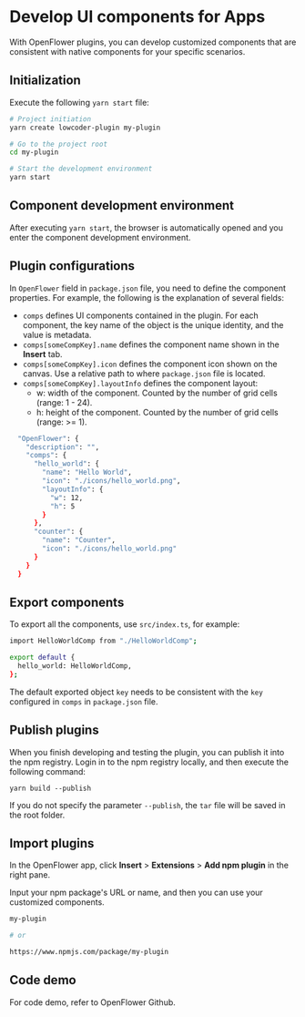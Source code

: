 # Develop UI components for Apps

With OpenFlower plugins, you can develop customized components that are consistent with native components for your specific scenarios.

## Initialization

Execute the following `yarn start` file:

```bash
# Project initiation
yarn create lowcoder-plugin my-plugin

# Go to the project root
cd my-plugin

# Start the development environment
yarn start
```

## Component development environment

After executing `yarn start`, the browser is automatically opened and you enter the component development environment.

## Plugin configurations

In `OpenFlower` field in `package.json` file, you need to define the component properties. For example, the following is the explanation of several fields:

* `comps` defines UI components contained in the plugin. For each component, the key name of the object is the unique identity, and the value is metadata.
* `comps[someCompKey].name` defines the component name shown in the **Insert** tab.
* `comps[someCompKey].icon` defines the component icon shown on the canvas. Use a relative path to where `package.json` file is located.
* `comps[someCompKey].layoutInfo` defines the component layout:
  * w: width of the component. Counted by the number of grid cells (range: 1 - 24).
  * h: height of the component. Counted by the number of grid cells (range: >= 1).

```bash
  "OpenFlower": {
    "description": "",
    "comps": {
      "hello_world": {
        "name": "Hello World",
        "icon": "./icons/hello_world.png",
        "layoutInfo": {
          "w": 12,
          "h": 5
        }
      },
      "counter": {
        "name": "Counter",
        "icon": "./icons/hello_world.png"
      }
    }
  }
```

## Export components

To export all the components, use `src/index.ts`, for example:

```bash
import HelloWorldComp from "./HelloWorldComp";

export default {
  hello_world: HelloWorldComp,
};
```

The default exported object `key` needs to be consistent with the `key` configured in `comps` in `package.json` file.

## Publish plugins

When you finish developing and testing the plugin, you can publish it into the npm registry. Login in to the npm registry locally, and then execute the following command:

```
yarn build --publish
```

If you do not specify the parameter `--publish`, the `tar` file will be saved in the root folder.

## Import plugins

In the OpenFlower app, click **Insert** > **Extensions** > **Add npm plugin** in the right pane.&#x20;

Input your npm package's URL or name, and then you can use your customized components.

```bash
my-plugin

# or

https://www.npmjs.com/package/my-plugin
```

## Code demo

For code demo, refer to OpenFlower Github.
